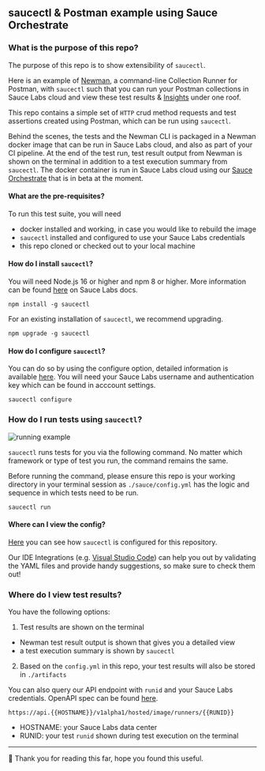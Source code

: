 ## saucectl & Postman example using Sauce Orchestrate

### What is the purpose of this repo?
The purpose of this repo is to show extensibility of ```saucectl```.

Here is an example of [Newman](https://learning.postman.com/docs/collections/using-newman-cli/installing-running-newman/), a command-line Collection Runner for Postman, with ```saucectl``` such that you can run your Postman collections in Sauce Labs cloud and view these test results & [Insights](https://docs.saucelabs.com/insights/) under one roof.

This repo contains a simple set of ````HTTP```` crud method requests and test assertions created using Postman, which can be run using ```saucectl```.

Behind the scenes, the tests and the Newman CLI is packaged in a Newman docker image that can be run in Sauce Labs cloud, and also as part of your CI pipeline. At the end of the test run, test result output from Newman is shown on the terminal in addition to a test execution summary from ```saucectl```. The docker container is run in Sauce Labs cloud using our [Sauce Orchestrate](https://docs.saucelabs.com/hosted-orchestration/) that is in beta at the moment.

#### What are the pre-requisites?
To run this test suite, you will need
- docker installed and working, in case you would like to rebuild the image
- ```saucectl``` installed and configured to use your Sauce Labs credentials
- this repo cloned or checked out to your local machine

#### How do I install ```saucectl```?
You will need Node.js 16 or higher and npm 8 or higher. More information can be found [here](https://docs.saucelabs.com/dev/cli/saucectl/#system-requirements) on Sauce Labs docs.

```npm install -g saucectl```

For an existing installation of ```saucectl```, we recommend upgrading.

```npm upgrade -g saucectl```

#### How do I configure ```saucectl```?

You can do so by using the configure option, detailed information is available [here](https://docs.saucelabs.com/dev/cli/saucectl/configure/). You will need your Sauce Labs username and authentication key which can be found in acccount settings.

```saucectl configure```

### How do I run tests using ```saucectl```?

![running example](assets/postman-demo.gif)

```saucectl``` runs tests for you via the following command. No matter which framework or type of test you run, the command remains the same.

Before running the command, please ensure this repo is your working directory in your terminal session as ```./sauce/config.yml``` has the logic and sequence in which tests need to be run.

```saucectl run```

#### Where can I view the config?

[Here](.sauce/config.yml) you can see how `saucectl` is configured for this repository.

Our IDE Integrations (e.g. [Visual Studio Code](https://docs.saucelabs.com/dev/cli/saucectl/usage/ide/vscode)) can help you out by validating the YAML files and provide handy suggestions, so make sure to check them out!

### Where do I view test results?
You have the following options:
1. Test results are shown on the terminal
- Newman test result output is shown that gives you a detailed view
- a test execution summary is shown by ```saucectl```
2. Based on the ```config.yml``` in this repo, your test results will also be stored in ```./artifacts```

You can also query our API endpoint with ```runid``` and your Sauce Labs credentials. OpenAPI spec can be found [here](https://github.com/saucelabs/hostedrunner-api/blob/main/specs/openapi_v1alpha1.yaml).

```https://api.{{HOSTNAME}}/v1alpha1/hosted/image/runners/{{RUNID}}```
- HOSTNAME: your Sauce Labs data center
- RUNID: your test ```runid``` shown during test execution on the terminal

---


:checkered_flag: Thank you for reading this far, hope you found this useful.

